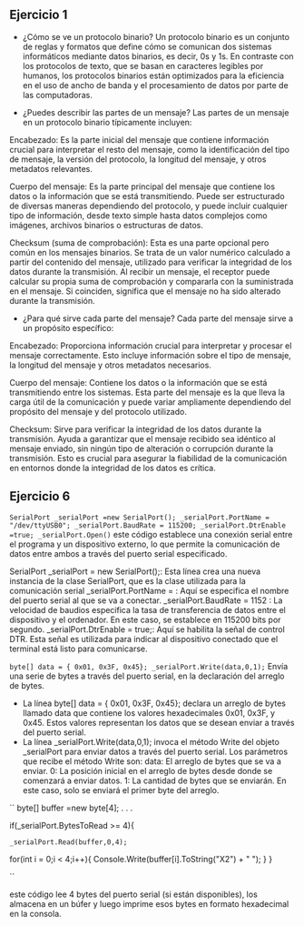 ## Ejercicio 1
- ¿Cómo se ve un protocolo binario?
  Un protocolo binario es un conjunto de reglas y formatos que define cómo se comunican dos sistemas informáticos mediante datos binarios,
  es decir, 0s y 1s. En contraste con los protocolos de texto, que se basan en caracteres legibles por humanos, los protocolos binarios están
  optimizados para la eficiencia en el uso de ancho de banda y el procesamiento de datos por parte de las computadoras.

- ¿Puedes describir las partes de un mensaje?
Las partes de un mensaje en un protocolo binario típicamente incluyen:

Encabezado: Es la parte inicial del mensaje que contiene información crucial para interpretar el resto del mensaje,
como la identificación del tipo de mensaje, la versión del protocolo, la longitud del mensaje, y otros metadatos relevantes.

Cuerpo del mensaje: Es la parte principal del mensaje que contiene los datos o la información que se está transmitiendo. 
Puede ser estructurado de diversas maneras dependiendo del protocolo, y puede incluir cualquier tipo de información,
desde texto simple hasta datos complejos como imágenes, archivos binarios o estructuras de datos.

Checksum (suma de comprobación): Esta es una parte opcional pero común en los mensajes binarios. 
Se trata de un valor numérico calculado a partir del contenido del mensaje, utilizado para verificar la integridad de los datos durante la transmisión. 
Al recibir un mensaje, el receptor puede calcular su propia suma de comprobación y compararla con la suministrada en el mensaje. 
Si coinciden, significa que el mensaje no ha sido alterado durante la transmisión.

- ¿Para qué sirve cada parte del mensaje?
Cada parte del mensaje sirve a un propósito específico:

Encabezado: Proporciona información crucial para interpretar y procesar el mensaje correctamente. 
Esto incluye información sobre el tipo de mensaje, la longitud del mensaje y otros metadatos necesarios.

Cuerpo del mensaje: Contiene los datos o la información que se está transmitiendo entre los sistemas. 
Esta parte del mensaje es la que lleva la carga útil de la comunicación y puede variar ampliamente dependiendo del propósito del mensaje y del protocolo utilizado.

Checksum: Sirve para verificar la integridad de los datos durante la transmisión.
Ayuda a garantizar que el mensaje recibido sea idéntico al mensaje enviado, sin ningún tipo de alteración o corrupción durante la transmisión. 
Esto es crucial para asegurar la fiabilidad de la comunicación en entornos donde la integridad de los datos es crítica.

## Ejercicio 6
``
SerialPort _serialPort =new SerialPort();
_serialPort.PortName = "/dev/ttyUSB0";
_serialPort.BaudRate = 115200;
_serialPort.DtrEnable =true;
_serialPort.Open()
``
este código establece una conexión serial entre el programa y un dispositivo externo, lo que permite la comunicación de datos entre ambos a través del puerto serial especificado.

SerialPort _serialPort = new SerialPort();: Esta línea crea una nueva instancia de la clase SerialPort, que es la clase utilizada para la comunicación serial
_serialPort.PortName = : Aquí se especifica el nombre del puerto serial al que se va a conectar.
_serialPort.BaudRate = 1152 : La velocidad de baudios especifica la tasa de transferencia de datos entre el dispositivo y el ordenador. En este caso, se establece en 115200 bits por segundo.
_serialPort.DtrEnable = true;: Aquí se habilita la señal de control DTR. Esta señal es utilizada para indicar al dispositivo conectado que el terminal está listo para comunicarse.

``
byte[] data = { 0x01, 0x3F, 0x45};
_serialPort.Write(data,0,1);
``
Envía una serie de bytes a través del puerto serial, en la declaración del arreglo de bytes.
- La línea byte[] data = { 0x01, 0x3F, 0x45}; declara un arreglo de bytes llamado data que contiene los valores hexadecimales 0x01, 0x3F, y 0x45. Estos valores representan los datos que se desean enviar a través del puerto serial.
- La línea _serialPort.Write(data,0,1); invoca el método Write del objeto _serialPort para enviar datos a través del puerto serial. Los parámetros que recibe el método Write son:
data: El arreglo de bytes que se va a enviar.
0: La posición inicial en el arreglo de bytes desde donde se comenzará a enviar datos.
1: La cantidad de bytes que se enviarán. En este caso, solo se enviará el primer byte del arreglo.


``
byte[] buffer =new byte[4];
.
.
.

if(_serialPort.BytesToRead >= 4){

    _serialPort.Read(buffer,0,4);
for(int i = 0;i < 4;i++){
        Console.Write(buffer[i].ToString("X2") + " ");
    }
}

``

este código lee 4 bytes del puerto serial (si están disponibles), los almacena en un búfer y luego imprime esos bytes en formato hexadecimal en la consola.
